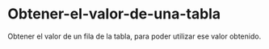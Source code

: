 # Obtener-el-valor-de-una-tabla
Obtener el valor de un fila de la tabla, para poder utilizar ese valor obtenido.
